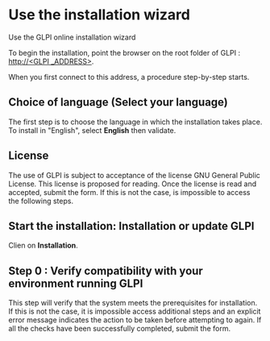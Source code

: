 Use the installation wizard
===========================

Use the GLPI online installation wizard

To begin the installation, point the browser on the root folder of GLPI
: [http://<GLPI \_ADDRESS\>](http://<ADRESSE_GLPI>).

When you first connect to this address, a procedure step-by-step starts.

Choice of language (Select your language)
-----------------------------------------

The first step is to choose the language in which the installation takes
place. To install in "English", select **English** then validate.

License
-------

The use of GLPI is subject to acceptance of the license GNU General
Public License. This license is proposed for reading. Once the license
is read and accepted, submit the form. If this is not the case, is
impossible to access the following steps.

Start the installation: Installation or update GLPI
---------------------------------------------------

Clien on **Installation**.

Step 0 : Verify compatibility with your environment running GLPI
----------------------------------------------------------------

This step will verify that the system meets the prerequisites for
installation. If this is not the case, it is impossible access
additional steps and an explicit error message indicates the action to
be taken before attempting to again. If all the checks have been
successfully completed, submit the form.

Step 1 : Configure the connection to the database
-------------------------------------------------

Connection settings to the database are required.

-   **MySQL Server** : Enter the network path to access the server, for
    example : *localhost*, or *mysql.domain.com*
-   **MySQL User** : Enter the user name with the right to connect to
    MySQL server
-   **MySQL Password** : Enter the password associated with the user
    defined above

Once these three fields are correctly filled out, submit the form. If
the parameters are invalid, a error message is displayed and you must
change the connection settings and try again.

Step 2: Create or choose the database and initialize it
-------------------------------------------------------

Once the server connection is established, it must create or select the
database designed to accommodate the application data and then
initialize GLPI.

Two possibilities :

-   Base to accommodate the data using existing GLPI instance :

    Select the database in the list of databases displayed. OK to
    initialize the database.

    CAUTION:

    The contents of the selected database will be destroyed upon
    initialization.

-   To create a new database to hold the GLPI data :

    Select **Create a new database**. Enter the name of the new database
    in the text field provided for this purpose. Select OK to create the
    database.

    Important: This step requires the user to have the necessary rights
    to create a new database.

Step 3 : Initialization of the database
---------------------------------------

This step initializes the database with default values. If an error
occurs, read the information.

Step 4 : The installation of GLPI is now finished
-------------------------------------------------

This step provides a summary of the installation procedure and lists the
user accounts created. Read this information carefully and click submit
to make the first connection to the application.

Tip: Default users accounts are :

*glpi/glpi* for the administrator account

*tech/tech* for the technician account

*normal/normal* for the normal user

*post-only/postonly* for the post-only user

Attention: Of course one must then delete or change these default
accounts for obvious reasons of security. Be sure before deleting the
accounts to create a new glpi user using the super-admin profile.

**Parent topic:** [Install the GLPI
application](../glpi/install.html "Installation of GLPI")
